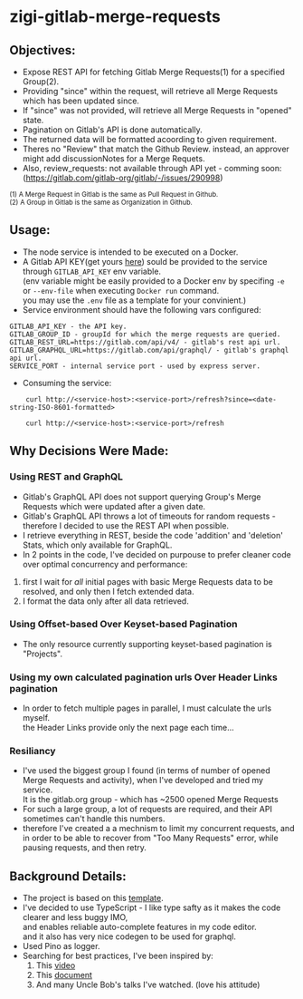 # zigi-gitlab-merge-requests

## Objectives:
- Expose REST API for fetching Gitlab Merge Requests(1) for a specified Group(2).
- Providing "since" within the request, will retrieve all Merge Requests which has been updated since.
- If "since" was not provided, will retrieve all Merge Requests in "opened" state.
- Pagination on Gitlab's API is done automatically.
- The returned data will be formatted acoording to given requirement.
- Theres no "Review" that match the Github Review. instead, an approver might add discussionNotes for a Merge Requets.
- Also, review_requests: not available through API yet - comming soon: (https://gitlab.com/gitlab-org/gitlab/-/issues/290998)

<sup>(1) A Merge Request in Gitlab is the same as Pull Request in Github.</sup>
<br/><sup>(2) A Group in Gitlab is the same as Organization in Github.</sup>

## Usage:
- The node service is intended to be executed on a Docker.
- A Gitlab API KEY(get yours [here](https://docs.gitlab.com/ee/user/profile/personal_access_tokens.html)) sould be provided to the service through `GITLAB_API_KEY` env variable.
<br/>(env variable might be easily provided to a Docker env by specifing `-e` or `--env-file` when executing `Docker run` command.
<br/> you may use the `.env` file as a template for your convinient.)
- Service environment should have the following vars configured:
```
GITLAB_API_KEY - the API key.
GITLAB_GROUP_ID - groupId for which the merge requests are queried.
GITLAB_REST_URL=https://gitlab.com/api/v4/ - gitlab's rest api url.
GITLAB_GRAPHQL_URL=https://gitlab.com/api/graphql/ - gitlab's graphql api url.
SERVICE_PORT - internal service port - used by express server.
```
- Consuming the service:
```
    curl http://<service-host>:<service-port>/refresh?since=<date-string-ISO-8601-formatted>

    curl http://<service-host>:<service-port>/refresh
```

## Why Decisions Were Made:
### Using REST and GraphQL
- Gitlab's GraphQL API does not support querying Group's Merge Requests which were updated after a given date.
- Gitlab's GraphQL API throws a lot of timeouts for random requests - therefore I decided to use the REST API when possible.
- I retrieve everything in REST, beside the code 'addition' and 'deletion' Stats, which only available for GraphQL.
- In 2 points in the code, I've decided on purpouse to prefer cleaner code over optimal concurrency and performance:
1. first I wait for *all* initial pages with basic Merge Requests data to be resolved, and only then I fetch extended data.
2. I format the data only after all data retrieved.
### Using Offset-based Over Keyset-based Pagination
- The only resource currently supporting keyset-based pagination is "Projects".
### Using my own calculated pagination urls Over Header Links pagination
- In order to fetch multiple pages in parallel, I must calculate the urls myself.
<br/> the Header Links provide only the next page each time...

### Resiliancy
- I've used the biggest group I found (in terms of number of opened Merge Requests and activity), when I've developed and tried my service.
<br/>It is the gitlab.org group - which has ~2500 opened Merge Requests
- For such a large group, a lot of requests are required, and their API sometimes can't handle this numbers.
- therefore I've created a a mechnism to limit my concurrent requests, and in order to be able to recover from "Too Many Requests" error, while pausing requests, and then retry.

## Background Details:
- The project is based on this [template](https://github.com/jsynowiec/node-typescript-boilerplate).
- I've decided to use TypeScript - I like type safty as it makes the code clearer and less buggy IMO,
<br/>and enables reliable auto-complete features in my code editor.
<br/>and it also has very nice codegen to be used for graphql.
- Used Pino as logger.
- Searching for best practices, I've been inspired by:
    1. This [video](https://www.youtube.com/watch?v=CnailTcJV_U&ab_channel=DevMastery)
    2. This [document](https://github.com/goldbergyoni/nodebestpractices)
    3. And many Uncle Bob's talks I've watched. (love his attitude)
